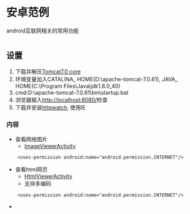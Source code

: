 安卓范例
===================================
  android互联网相关的常用功能<h1>

设置
-----------------------------------


1. 下载并解压[Tomcat7.0 core](https://tomcat.apache.org/download-70.cgi)
2. 环境变量加入CATALINA_ HOME(D:\apache-tomcat-7.0.61), JAVA_ HOME(C:\Program Files\Java\jdk1.8.0_40)
3. cmd:D:\apache-tomcat-7.0.61\bin\startup.bat
4. 浏览器输入[http://localhost:8080/](http://localhost:8080/)检查
5. 下载并安装[httpwatch](https://www.httpwatch.com/download/), 使用IE

### 内容
* 查看网络图片
	* [ImageViewerActivity](https://github.com/JetAircraft/Web-toolkits/blob/master/src/com/example/web/ImageViewerActivity.java)
```   
	<uses-permission android:name="android.permission.INTERNET"/>
```   
* 查看html网页
	* [HtmlViewerActivity](https://github.com/JetAircraft/Web-toolkits/blob/master/src/com/example/web/HtmlViewerActivity.java)
	* 支持多编码
```   
	<uses-permission android:name="android.permission.INTERNET"/>
```   
* 